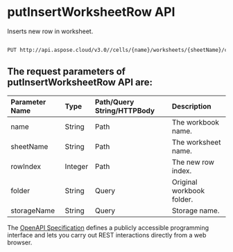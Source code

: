 # **putInsertWorksheetRow API**

Inserts new row in worksheet. 

```bash

PUT http://api.aspose.cloud/v3.0//cells/{name}/worksheets/{sheetName}/cells/rows/{rowIndex}

```

## The request parameters of **putInsertWorksheetRow** API are: 

| Parameter Name | Type | Path/Query String/HTTPBody | Description | 
| :- | :- | :- |:- | 
|name|String|Path|The workbook name.|
|sheetName|String|Path|The worksheet name.|
|rowIndex|Integer|Path|The new row index.|
|folder|String|Query|Original workbook folder.|
|storageName|String|Query|Storage name.|


The [OpenAPI Specification](https://reference.aspose.cloud/cells/#/CellsController/PutInsertWorksheetRow) defines a publicly accessible programming interface and lets you carry out REST interactions directly from a web browser.
